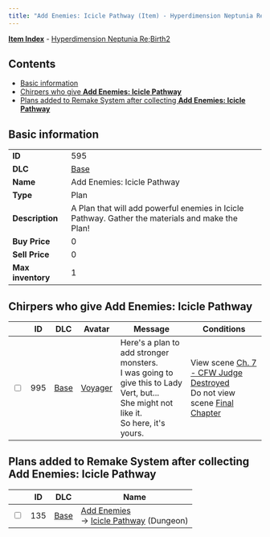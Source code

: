 ```yaml
---
title: "Add Enemies: Icicle Pathway (Item) - Hyperdimension Neptunia Re;Birth2"
---
```


[**Item Index**](/neptunia/rb2/item/index.html) - [Hyperdimension Neptunia Re;Birth2](/neptunia/rb2)

## Contents

- [Basic information](#basic-information)
- [Chirpers who give **Add Enemies: Icicle Pathway**](#chirpers-who-give-add-enemies-icicle-pathway)
- [Plans added to Remake System after collecting **Add Enemies: Icicle Pathway**](#plans-added-to-remake-system-after-collecting-add-enemies-icicle-pathway)

## Basic information

|   |   |
| -- | -- |
| **ID** | 595 |
| **DLC** | [Base](/neptunia/rb2/dlc/0-base.html) |
| **Name** | Add Enemies: Icicle Pathway |
| **Type** | Plan |
| **Description** | A Plan that will add powerful enemies in Icicle Pathway. Gather the materials and make the Plan! |
| **Buy Price** | 0 |
| **Sell Price** | 0 |
| **Max inventory** | 1 |

## Chirpers who give **Add Enemies: Icicle Pathway**

|    | ID | DLC | Avatar | Message | Conditions |
| -- | -- | --- | ------ | ------- | ---------- |
| <input type="checkbox" id="rb2-chirper-event-0-995" class="trackbox" /> | 995 | [Base](/neptunia/rb2/dlc/0-base.html) | [Voyager](/neptunia/rb2/avatar/0-140-voyager.html) | Here's a plan to add stronger monsters.<br />I was going to give this to Lady Vert, but...<br />She might not like it.<br />So here, it's yours. | View scene [Ch. 7 - CFW Judge Destroyed](/neptunia/rb2/scene/0-458-ch-7-cfw-judge-destroyed.html)<br />Do not view scene [Final Chapter](/neptunia/rb2/scene/0-467-final-chapter.html) |

## Plans added to Remake System after collecting **Add Enemies: Icicle Pathway**

|    | ID | DLC | Name |
| -- | -- | --- | ---- |
| <input type="checkbox" id="rb2-remake-0-135" class="trackbox" /> | 135 | [Base](/neptunia/rb2/dlc/0-base.html) | [Add Enemies](/neptunia/rb2/remake/0-135-add-enemies.html)<br />→ [Icicle Pathway](/neptunia/rb2/dungeon/0-26-icicle-pathway.html) (Dungeon) |